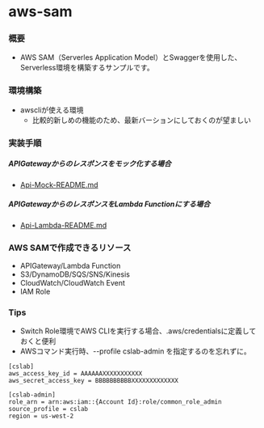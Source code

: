 # aws-sam
### 概要
* AWS SAM（Serverles Application Model）とSwaggerを使用した、Serverless環境を構築するサンプルです。

### 環境構築
* awscliが使える環境
    * 比較的新しめの機能のため、最新バーションにしておくのが望ましい
    
### 実装手順
##### APIGatewayからのレスポンスをモック化する場合
* [Api-Mock-README.md](doc/Api-Mock-README.md)
##### APIGatewayからのレスポンスをLambda Functionにする場合
* [Api-Lambda-README.md](doc/Api-Lambda-README.md)
### AWS SAMで作成できるリソース
* APIGateway/Lambda Function
* S3/DynamoDB/SQS/SNS/Kinesis
* CloudWatch/CloudWatch Event
* IAM Role
### Tips
* Switch Role環境でAWS CLIを実行する場合、.aws/credentialsに定義しておくと便利
* AWSコマンド実行時、--profile cslab-admin を指定するのを忘れずに。
```
[cslab]
aws_access_key_id = AAAAAAXXXXXXXXXXX
aws_secret_access_key = BBBBBBBBBBXXXXXXXXXXXXX

[cslab-admin]
role_arn = arn:aws:iam::{Account Id}:role/common_role_admin
source_profile = cslab
region = us-west-2
```
